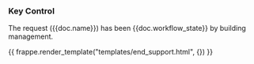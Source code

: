 <h3>Key Control</h3>

<p>The request ({{doc.name}}) has been {{doc.workflow_state}} by building management.</p>

{{ frappe.render_template("templates/end_support.html", {}) }}
